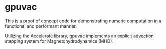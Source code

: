 # gpuvac
This is a proof of concept code for demonstrating numeric computation in a functional and performant manner. 

Utilizing the Accelerate library, gpuvac implements an explicit advection stepping system for Magnetohydrodynamics (MHD).